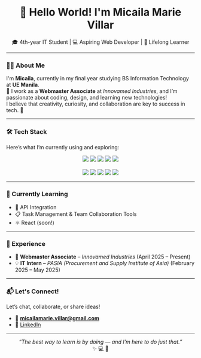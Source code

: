 <h1 align="center">👋 Hello World! I'm Micaila Marie Villar</h1>

<p align="center">
🎓 4th-year IT Student | 💻 Aspiring Web Developer | 🌱 Lifelong Learner  
</p>

---

### 👩‍💻 About Me

I'm **Micaila**, currently in my final year studying BS Information Technology at **UE Manila**.  
💼 I work as a **Webmaster Associate** at *Innovamed Industries*, and I’m passionate about coding, design, and learning new technologies!  
I believe that creativity, curiosity, and collaboration are key to success in tech. 🚀

---

### 🛠️ Tech Stack

Here’s what I’m currently using and exploring:

<p align="center">
  <img src="https://img.shields.io/badge/Java-ED8B00?style=for-the-badge&logo=openjdk&logoColor=white" />
  <img src="https://img.shields.io/badge/Python-3776AB?style=for-the-badge&logo=python&logoColor=white" />
  <img src="https://img.shields.io/badge/HTML5-E34F26?style=for-the-badge&logo=html5&logoColor=white" />
  <img src="https://img.shields.io/badge/CSS3-1572B6?style=for-the-badge&logo=css3&logoColor=white" />
  <img src="https://img.shields.io/badge/JavaScript-F7DF1E?style=for-the-badge&logo=javascript&logoColor=black" />
  <br><br>
  <img src="https://img.shields.io/badge/MySQL-005C84?style=for-the-badge&logo=mysql&logoColor=white" />
  <img src="https://img.shields.io/badge/Git-F05032?style=for-the-badge&logo=git&logoColor=white" />
  <img src="https://img.shields.io/badge/GitHub-181717?style=for-the-badge&logo=github&logoColor=white" />
  <img src="https://img.shields.io/badge/VS%20Code-007ACC?style=for-the-badge&logo=visual-studio-code&logoColor=white" />
  <img src="https://img.shields.io/badge/Canva-00C4CC?style=for-the-badge&logo=canva&logoColor=white" />
</p>

---

### 🌱 Currently Learning

- 🔗 API Integration  
- 📋 Task Management & Team Collaboration Tools  
- ⚛️ React (soon!)

---

### 💼 Experience

- 💼 **Webmaster Associate** – *Innovamed Industries* (April 2025 – Present)  
- 💡 **IT Intern** – *PASIA (Procurement and Supply Institute of Asia)* (February 2025 – May 2025)

---

### 📬 Let's Connect!

Let’s chat, collaborate, or share ideas!  
- 📧 **micailamarie.villar@gmail.com**  
- 💼 [LinkedIn](https://linkedin.com/in/your-profile)

---

<p align="center">
  <i>“The best way to learn is by doing — and I’m here to do just that.”</i>  
  <br>
  ✨ 💻 🚀
</p>
